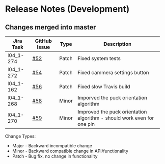 Release Notes (Development)
===========================

Changes merged into master
--------------------------
| Jira Task | GitHub Issue | Type | Description |
|-----------|--------------|------|-------------|
| I04_1-274 | [#52](https://github.com/DiamondLightSource/PuckBarcodeReader/issues/52) | Patch | Fixed system tests |
| I04_1-272 | [#54](https://github.com/DiamondLightSource/PuckBarcodeReader/issues/54) | Patch | Fixed cammera settings button|
| I04_1-162 | [#56](https://github.com/DiamondLightSource/PuckBarcodeReader/issues/56) | Patch | Fixed slow Travis build|
| I04_1-268 | [#58](https://github.com/DiamondLightSource/PuckBarcodeReader/issues/58) | Minor | Imporved the puck orientation algorithm|
| I04_1-270 | [#59](https://github.com/DiamondLightSource/PuckBarcodeReader/issues/59) | Minor | Improved the puck orientation algorithm - should work even for one pin|


Change Types:
* Major - Backward incompatible change
* Minor - Backward compatible change in API/functionality
* Patch - Bug fix, no change in functionality

